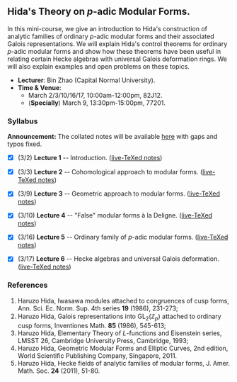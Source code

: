 <head>
    <script src="https://cdn.mathjax.org/mathjax/latest/MathJax.js?config=TeX-AMS-MML_HTMLorMML" type="text/javascript"></script>
    <script type="text/x-mathjax-config">
        MathJax.Hub.Config({
            tex2jax: {
            skipTags: ['script', 'noscript', 'style', 'textarea', 'pre'],
            inlineMath: [['$','$']]
            }
        });
    </script>
</head>

## Hida's Theory on _p_-adic Modular Forms.

In this mini-course, we give an introduction to Hida's construction of analytic families of ordinary _p_-adic modular forms and their associated Galois representations. We will explain Hida's control theorems for ordinary _p_-adic modular forms and show how these theorems have been useful in relating certain Hecke algebras with universal Galois deformation rings. We will also explain examples and open problems on these topics.
- **Lecturer**: Bin Zhao (Capital Normal University).
- **Time & Venue**: 
  - March 2/3/10/16/17, 10:00am-12:00pm, 82J12.
  - (**Specially**) March 9, 13:30pm-15:00pm, 77201.


### Syllabus

**Announcement:** The collated notes will be available [here](./blurbs/HidaMF.pdf) with gaps and typos fixed.

- [x] (3/2) **Lecture 1** -- Introduction. ([live-TeXed notes](././1.pdf))
- [x] (3/3) **Lecture 2** -- Cohomological approach to modular forms. ([live-TeXed notes](././2.pdf))
- [x] (3/9) **Lecture 3** -- Geometric approach to modular forms. ([live-TeXed notes](././3.pdf))
- [x] (3/10) **Lecture 4** -- "False" modular forms à la Deligne. ([live-TeXed notes](././4.pdf))
- [x] (3/16) **Lecture 5** -- Ordinary family of _p_-adic modular forms. ([live-TeXed notes](././5.pdf))
- [x] (3/17) **Lecture 6** -- Hecke algebras and universal Galois deformation. ([live-TeXed notes](././6.pdf))


### References

1. Haruzo Hida, Iwasawa modules attached to congruences of cusp forms, Ann. Sci. Ec. Norm. Sup. 4th series **19** (1986), 231-273;
2. Haruzo Hida, Galois representations into $\mathrm{GL}_2(\mathbb{Z}_p)$ attached to ordinary cusp forms, Inventiones Math. **85** (1986), 545-613;
3. Haruzo Hida, Elementary Theory of $L$-functions and Eisenstein series, LMSST 26, Cambridge University Press, Cambridge, 1993;
4. Haruzo Hida, Geometric Modular Forms and Elliptic Curves, 2nd edition, World Scientific Publishing Company, Singapore, 2011.
5. Haruzo Hida, Hecke fields of analytic families of modular forms, J. Amer. Math. Soc. **24** (2011), 51-80.